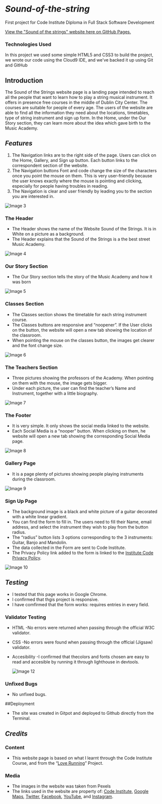 # ***Sound-of-the-string***
First  project for Code Institute Diploma in Full Stack Software Development

[View the "Sound of the strings" website here on GitHub Pages.](https://veridario.github.io/Sound-of-the-string/)

### Technologies Used

In this project we used some simple HTML5 and CSS3 to build the project, we wrote our code using the Cloud9 IDE, and we've backed it up using Git and GitHub

## Introduction

The Sound of the Strings website page is a landing page intended to reach all the people that want to learn how to play a string musical instrument. It offers in presence free courses in the middle of Dublin City Center. The courses are suitable for people of every age. The users of the website are able to find all the information they need about the locations, timetables, type of string instrument and sign up form. In the Home, under the Our Story section, they can learn more about the idea which gave birth to the Music Academy.

## ***Features***

1.	The Navigation links are to the right side of the page. Users can click on the Home, Gallery, and Sign up button. Each button links to the correspondent section of the website.
2.	The Navigation buttons Font and code change the size of the characters once you point the mouse on them. This is very user-friendly because the user knows exactly where the mouse is pointing and clicking, especially for people having troubles in reading.
3.	The Navigation is clear and user friendly by leading you to the section you are interested in.
	
![Image 3](https://user-images.githubusercontent.com/89994195/186778257-4b8a62e3-0b9c-4dfe-aa12-9942a9b8da6a.png)

### The Header

*	The Header shows the name of the Website Sound of the Strings. It is in White on a picture as a background.
*	The Header explains that the Sound of the Strings is a the best street Music Academy.

![Image 4](https://user-images.githubusercontent.com/89994195/186778635-92afd814-aaef-49a9-9840-945a32eb6cb3.png)

### Our Story Section

*	The Our Story section tells the story of the Music Academy and how it was born

![Image 5](https://user-images.githubusercontent.com/89994195/186779864-380886cb-8c63-4a59-82bf-b4a4c0ffb479.png)

### Classes Section

*	The Classes section shows the timetable for each string instrument course.
*	The Classes buttons are responsive and “noopener”. If the User clicks on the button, the website will open a new tab showing the location of the classroom.
*	When pointing the mouse on the classes button, the images get clearer and the font change size.

![Image 6](https://user-images.githubusercontent.com/89994195/186780075-02ce6732-8e47-4867-9ac1-5e673f82fcee.png)

### The Teachers Section

*	Three pictures showing the professors of the Academy. When pointing on them with the mouse, the image gets bigger.
*	Under each picture, the user can find the teacher’s Name and Instrument, together with a little biography.

![Image 7](https://user-images.githubusercontent.com/89994195/186780361-f32e0258-16a7-451e-a16e-1b6d9db0b8b4.png)

### The Footer

*	It is very simple. It only shows the social media linked to the website.
*	Each Social Media is a “nooper” button. When clicking on them, he website will open a new tab showing the corresponding Social Media page.

![Image 8](https://user-images.githubusercontent.com/89994195/186780481-9e14db7f-966f-4b5f-8144-2dbc888f3de5.png)

### Gallery Page

* It is a page plenty of pictures showing people playing instruments during the classroom.

![Image 9](https://user-images.githubusercontent.com/89994195/186780859-5088747e-4726-420a-9b58-af9f72ade79e.png)

### Sign Up Page

*	The background image is a black and white picture of a guitar decorated with a white linear gradient.
*	You can find the form to fill in. The users need to fill their Name, email address, and select the instrument they wish to play from the button radius.
*	The “radius” button lists 3 options corresponding to the 3 instruments: Guitar, Banjo and Mandolin.
*	The data collected in the Form are sent to Code Institute.
*	The Privacy Policy link added to the form is linked to the [Institute Code Privacy Policy](https://codeinstitute.net/ie/privacy-policy/).

![Image 10](https://user-images.githubusercontent.com/89994195/186781109-6f53d6f0-7ae3-49fb-8ab5-0a6a86b046ce.png)

## ***Testing***

* I tested that this page works in Google Chrome.
* I confirmed that thgis project is responsive.
* I have comfirmed that the form works: requires entries in every field.

### Validator Testing

* HTML
  -No errors were returned when passing through the official W3C validator.
* CSS
  -No errors were found when passing through the official (Jigsaw) validator.
* Accesibility
  -I confirmed that thecolors and fonts chosen are easy to read and accesible by running it through lighthouse in devtools.

  ![Image 12](https://user-images.githubusercontent.com/89994195/186782885-f14ae53e-1ac8-42df-bbb4-b1e105fd258a.png)

### Unfixed Bugs

* No unfixed bugs.


##Deployment

*	The site was created in Gitpot and deployed to Github directly from the Terminal.

## ***Credits***

### Content 
*	This website page is based on what I learnt through the Code Institute Course, and from the “[Love Running]( https://code-institute-org.github.io/love-running-2.0/index.html)” Project. 

### Media  

*	The images in the website was taken from Pexels
*	The links used in the website are property of: [Code Institute](https://codeinstitute.net/ie/), [Google Maps](https://www.google.com/maps), [Twitter](https://twitter.com/), [Facebook](https://www.facebook.com/), [YouTube](https://www.youtube.com/), and [Instagram](https://www.instagram.com/).

